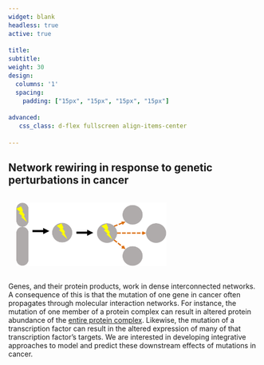 ```yaml
---
widget: blank
headless: true
active: true

title:
subtitle:
weight: 30  
design:
  columns: '1'
  spacing:
    padding: ["15px", "15px", "15px", "15px"]

advanced:
   css_class: d-flex fullscreen align-items-center
  
---
```


## Network rewiring in response to genetic perturbations in cancer

<img src="NetworkEffects.png" style="margin:15px;" width="60%"/>

Genes, and their protein products, work in dense interconnected networks. A consequence of this is that the mutation of one gene in cancer often propagates through molecular interaction networks. For instance, the mutation of one member of a protein complex can result in altered protein abundance of the [entire protein complex](https://doi.org/10.1016/j.cels.2017.09.011). Likewise, the mutation of a transcription factor can result in the altered expression of many of that transcription factor’s targets. We are interested in developing integrative approaches to model and predict these downstream effects of mutations in cancer.